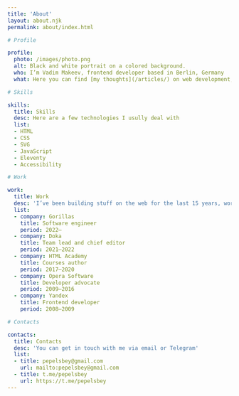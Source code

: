 ```yaml
---
title: 'About'
layout: about.njk
permalink: about/index.html

# Profile

profile:
  photo: /images/photo.png
  alt: Black and white portrait on a colored background.
  who: I’m Vadim Makeev, frontend developer based in Berlin, Germany
  what: Here you can find [my thoughts](/articles/) on web development, some of [my projects](/projects/), and information [about me](/about/)

# Skills

skills:
  title: Skills
  desc: Here are a few technologies I usully deal with
  list:
  - HTML
  - CSS
  - SVG
  - JavaScript
  - Eleventy
  - Accessibility

# Work

work:
  title: Work
  desc: 'I’ve been building stuff on the web for the last 15 years, working with clients across various countries and industries.'
  list:
  - company: Gorillas
    title: Software engineer
    period: 2022—
  - company: Doka
    title: Team lead and chief editor
    period: 2021—2022
  - company: HTML Academy
    title: Courses author
    period: 2017—2020
  - company: Opera Software
    title: Developer advocate
    period: 2009—2016
  - company: Yandex
    title: Frontend developer
    period: 2008—2009

# Contacts

contacts:
  title: Contacts
  desc: 'You can get in touch with me via email or Telegram'
  list:
  - title: pepelsbey@gmail.com
    url: mailto:pepelsbey@gmail.com
  - title: t.me/pepelsbey
    url: https://t.me/pepelsbey
---
```

